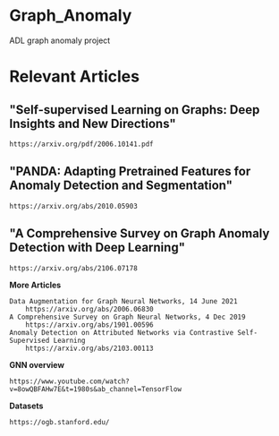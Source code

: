 # Graph_Anomaly

ADL graph anomaly project

# Relevant Articles

"Self-supervised Learning on Graphs: Deep Insights and New Directions"
---

    https://arxiv.org/pdf/2006.10141.pdf

"PANDA: Adapting Pretrained Features for Anomaly Detection and Segmentation"
---

    https://arxiv.org/abs/2010.05903

"A Comprehensive Survey on Graph Anomaly Detection with Deep Learning"
---

    https://arxiv.org/abs/2106.07178


**More Articles**
```
Data Augmentation for Graph Neural Networks, 14 June 2021
    https://arxiv.org/abs/2006.06830
A Comprehensive Survey on Graph Neural Networks, 4 Dec 2019
    https://arxiv.org/abs/1901.00596
Anomaly Detection on Attributed Networks via Contrastive Self-Supervised Learning
    https://arxiv.org/abs/2103.00113
```

**GNN overview**

```
https://www.youtube.com/watch?v=8owQBFAHw7E&t=1980s&ab_channel=TensorFlow
```

**Datasets**

```
https://ogb.stanford.edu/
```
